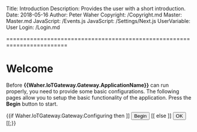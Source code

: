 ﻿Title: Introduction
Description: Provides the user with a short introduction.
Date: 2018-05-16
Author: Peter Waher
Copyright: /Copyright.md
Master: Master.md
JavaScript: /Events.js
JavaScript: /Settings/Next.js
UserVariable: User
Login: /Login.md


========================================================================

Welcome
=============================

<form>

Before **{{Waher.IoTGateway.Gateway.ApplicationName}}** can run properly, you need to provide some basic configurations. The following pages
allow you to setup the basic functionality of the application. Press the **Begin** button to start.

{{if Waher.IoTGateway.Gateway.Configuring then ]]
<button id='NextButton' type='button' onclick='Next()'>Begin</button>
[[ else ]]
<button id='NextButton' type='button' onclick='Ok()'>OK</button>
[[;}}

</form>

